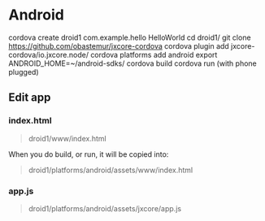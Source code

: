 
# Android

cordova create droid1 com.example.hello HelloWorld
cd droid1/
git clone https://github.com/obastemur/jxcore-cordova
cordova plugin add jxcore-cordova/io.jxcore.node/
cordova platforms add android
export ANDROID_HOME=~/android-sdks/
cordova build
cordova run (with phone plugged)


## Edit app

### index.html

> droid1/www/index.html

When you do build, or run, it will be copied into:
> droid1/platforms/android/assets/www/index.html


### app.js

> droid1/platforms/android/assets/jxcore/app.js
